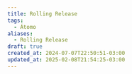 ```yaml
---
title: Rolling Release
tags:
  - Átomo
aliases:
  - Rolling Release
draft: true
created_at: 2024-07-07T22:50:51-03:00
updated_at: 2025-02-08T21:54:25-03:00
---
```


